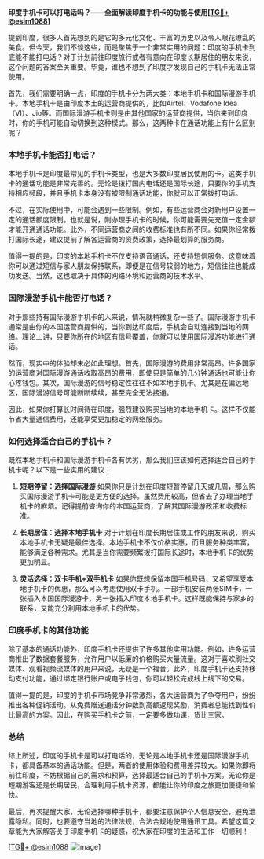 **印度手机卡可以打电话吗？——全面解读印度手机卡的功能与使用[[TG💪+ @esim1088](https://t.me/s/esim1088)]**

提到印度，很多人首先想到的是它的多元化文化、丰富的历史以及令人眼花缭乱的美食。但今天，我们不谈这些，而是聚焦于一个非常实用的问题：印度的手机卡到底能不能打电话？对于计划前往印度旅行或者有意向在印度长期居住的朋友来说，这个问题的答案至关重要。毕竟，谁也不想到了印度才发现自己的手机卡无法正常使用。

首先，我们需要明确一点，印度的手机卡分为两大类：本地手机卡和国际漫游手机卡。本地手机卡是由印度本土的运营商提供的，比如Airtel、Vodafone Idea（VI）、Jio等。而国际漫游手机卡则是由其他国家的运营商提供，当你来到印度时，你的手机可能自动切换到这种模式。那么，这两种卡在通话功能上有什么区别呢？

### 本地手机卡能否打电话？

本地手机卡是印度最常见的手机卡类型，也是大多数印度居民使用的卡。这类手机卡的通话功能是非常完善的。无论是拨打国内电话还是国际长途，只要你的手机支持相应频段，并且手机卡本身没有被限制通话功能，你就可以正常拨打电话。

不过，在实际使用中，可能会遇到一些限制。例如，有些运营商会对新用户设置一定的通话额度限制。也就是说，刚办理手机卡的时候，你可能需要先充值一定金额才能开通通话功能。此外，不同运营商之间的收费标准也有所不同。如果你经常拨打国际长途，建议提前了解各运营商的资费政策，选择最划算的服务商。

值得一提的是，印度的本地手机卡不仅支持语音通话，还支持短信服务。这意味着你可以通过短信与家人朋友保持联系，即便是在信号较弱的地方，短信往往也能成功发送。当然，这也取决于具体的网络环境和运营商的技术水平。

### 国际漫游手机卡能否打电话？

对于那些持有国际漫游手机卡的人来说，情况就稍微复杂一些了。国际漫游手机卡通常是由你的本国运营商提供的，当你到达印度后，手机会自动连接到当地的网络。理论上讲，只要你所在的地区有信号覆盖，你就可以使用国际漫游功能进行通话。

然而，现实中的体验却未必如此理想。首先，国际漫游的费用非常高昂。许多国家的运营商对国际漫游通话收取高昂的费用，即使只是简单的几分钟通话也可能让你心疼钱包。其次，国际漫游的信号稳定性往往不如本地手机卡。尤其是在偏远地区，国际漫游信号可能断断续续，甚至完全无法接通。

因此，如果你打算长时间待在印度，强烈建议购买当地的本地手机卡。这样不仅能节省大量通信费用，还能享受更加稳定的网络服务。

### 如何选择适合自己的手机卡？

既然本地手机卡和国际漫游手机卡各有优劣，那么我们应该如何选择适合自己的手机卡呢？以下是一些实用的建议：

1. **短期停留：选择国际漫游**
   如果你只是计划在印度短暂停留几天或几周，那么购买国际漫游手机卡可能是更方便的选择。虽然费用较高，但省去了办理当地手机卡的麻烦。记得提前咨询你的本国运营商，了解其国际漫游政策和收费标准。

2. **长期居住：选择本地手机卡**
   对于计划在印度长期居住或工作的朋友来说，购买本地手机卡无疑是最佳选择。本地手机卡不仅价格实惠，而且服务种类丰富，能够满足各种需求。尤其是当你需要频繁拨打国际长途时，本地手机卡的优势更加明显。

3. **灵活选择：双卡手机+双手机卡**
   如果你既想保留本国手机号码，又希望享受本地手机卡的优惠，那么可以考虑使用双卡手机。一部手机安装两张SIM卡，一张插入本国国际漫游卡，另一张插入印度本地手机卡。这样既能保持与家乡的联系，又能充分利用本地手机卡的优势。

### 印度手机卡的其他功能

除了基本的通话功能外，印度手机卡还提供了许多其他实用功能。例如，许多运营商推出了数据套餐服务，允许用户以低廉的价格购买大量流量。这对于喜欢刷社交媒体、观看视频流媒体的用户来说，无疑是一个福音。此外，印度手机卡还支持移动支付功能，通过绑定银行账户或电子钱包，你可以轻松完成线上线下的交易。

值得一提的是，印度的手机卡市场竞争非常激烈，各大运营商为了争夺用户，纷纷推出各种促销活动。从免费赠送通话分钟数到高额返现奖励，消费者总能找到性价比最高的方案。因此，在购买手机卡之前，一定要多做功课，货比三家。

### 总结

综上所述，印度的手机卡是可以打电话的，无论是本地手机卡还是国际漫游手机卡，都具备基本的通话功能。但是，两者的使用体验和费用差异较大。如果你即将前往印度，不妨根据自己的需求和预算，选择最适合自己的手机卡方案。无论你是短期游客还是长期居民，合理利用手机卡资源，都能让你的印度之旅更加便捷和愉快。

最后，再次提醒大家，无论选择哪种手机卡，都要注意保护个人信息安全，避免泄露隐私。同时，也要遵守当地的法律法规，合法合规地使用通讯工具。希望这篇文章能为大家解答关于印度手机卡的疑惑，祝大家在印度的生活和工作一切顺利！

[[TG💪+ @esim1088](https://t.me/s/esim1088) ![Image](https://i.postimg.cc/4NQfJmqS/Snipaste-2025-05-13-00-14-12.png)]